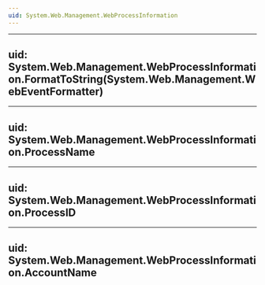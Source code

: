 ```yaml
---
uid: System.Web.Management.WebProcessInformation
---
```


---
uid: System.Web.Management.WebProcessInformation.FormatToString(System.Web.Management.WebEventFormatter)
---

---
uid: System.Web.Management.WebProcessInformation.ProcessName
---

---
uid: System.Web.Management.WebProcessInformation.ProcessID
---

---
uid: System.Web.Management.WebProcessInformation.AccountName
---
